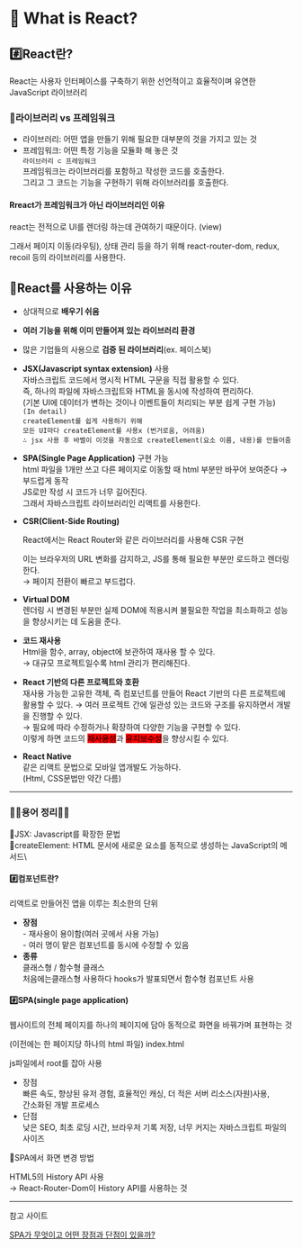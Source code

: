 # 💠 What is React?

## #️⃣React란?&#x20;

React는 사용자 인터페이스를 구축하기 위한 선언적이고 효율적이며 유연한 JavaScript 라이브러리

### 💠라이브러리 vs 프레임워크

* 라이브러리: 어떤 앱을 만들기 위해 필요한 대부분의 것을 가지고 있는 것
* 프레임워크: 어떤 특정 기능을 모듈화 해 놓은 것 \
  `라이브러리 ⊂ 프레임워크` \
  프레임워크는 라이브러리를 포함하고 작성한 코드를 호출한다. \
  그리고 그 코드는 기능을 구현하기 위해 라이브러리를 호출한다.

#### Rreact가 프레임워크가 아닌 라이브러리인 이유&#x20;

react는 전적으로 UI를 렌더링 하는데 관여하기 때문이다. (view)

그래서 페이지 이동(라우팅), 상태 관리 등을 하기 위해 react-router-dom, redux, recoil 등의 라이브러리를 사용한다.



## 🤔React를 사용하는 이유

* 상대적으로 **배우기 쉬움**
* **여러 기능을 위해 이미 만들어져 있는 라이브러리 환경**
* 많은 기업들의 사용으로 **검증 된 라이브러리**(ex. 페이스북)
* **JSX(Javascript syntax extension)** 사용 \
  자바스크립트 코드에서 명시적 HTML 구문을 직접 활용할 수 있다. \
  즉, 하나의 파일에 자바스크립트와 HTML을 동시에 작성하여 편리하다. \
  (기본 UI에 데이터가 변하는 것이나 이벤트들이 처리되는 부분 쉽게 구현 가능)\
  `(In detail)`\
  `createElement를 쉽게 사용하기 위해`\
  `모든 UI마다 createElement를 사용x (번거로움, 어려움)`\
  `∴ jsx 사용 후 바벨이 이것을 자동으로 createElement(요소 이름, 내용)를 만들어줌`
* **SPA(Single Page Application)** 구현 가능 \
  html 파일을 1개만 쓰고 다른 페이지로 이동할 때 html 부분만 바꾸어 보여준다 → 부드럽게 동작 \
  JS로만 작성 시 코드가 너무 길어진다. \
  그래서 자바스크립트 라이브러리인 리액트를 사용한다.
*   **CSR(Client-Side Routing)**

    React에서는 React Router와 같은 라이브러리를 사용해 CSR 구현

    이는 브라우저의 URL 변화를 감지하고, JS를 통해 필요한 부분만 로드하고 렌더링한다. \
    &#x20;→  페이지 전환이 빠르고 부드럽다.
* **Virtual DOM**\
  렌더링 시 변경된 부분만 실제 DOM에 적용시켜 불필요한 작업을 최소화하고 성능을 향상시키는 데 도움을 준다.
* **코드 재사용**\
  Html을 함수, array, object에 보관하여 재사용 할 수 있다. \
  → 대규모 프로젝트일수록 html 관리가 편리해진다.
* **React 기반의 다른 프로젝트와  호환**\
  재사용 가능한 고유한 객체, 즉 컴포넌트를 만들어 React 기반의 다른 프로젝트에 활용할 수 있다. → 여러 프로젝트 간에 일관성 있는 코드와 구조를 유지하면서 개발을 진행할 수 있다.\
  → 필요에 따라 수정하거나 확장하여 다양한 기능을 구현할 수 있다. \
  이렇게 하면 코드의 <mark style="background-color:red;">재사용성</mark>과 <mark style="background-color:red;">유지보수성</mark>을 향상시킬 수 있다.
* **React Native**\
  같은 리액트 문법으로 모바일 앱개발도 가능하다.\
  (Html, CSS문법만 약간 다름)

***

### 🤍🩶용어 정리🩶🤍

🩶JSX: Javascript를 확장한 문법\
🤍createElement: HTML 문서에 새로운 요소를 동적으로 생성하는 JavaScript의 메서드\


#### #️⃣컴포넌트란?

&#x20;리액트로 만들어진 앱을 이루는 최소한의 단위

* **장점**\
  \- 재사용이 용이함(여러 곳에서 사용 가능) \
  \- 여러 명이 맡은 컴포넌트를 동시에 수정할 수 있음
* **종류** \
  클래스형 / 함수형 클래스 \
  처음에는클래스형 사용하다  hooks가 발표되면서 함수형 컴포넌트 사용

#### #️⃣SPA(single page application)&#x20;

웹사이트의 전체 페이지를 하나의 페이지에 담아 동적으로 화면을 바꿔가며 표현하는 것&#x20;

(이전에는 한 페이지당 하나의 html 파일) index.html

js파일에서 root를 잡아 사용

* 장점 \
  빠른 속도, 향상된 유저 경험, 효율적인 캐싱, 더 적은 서버 리소스(자원)사용, \
  간소화된 개발 프로세스
* 단점 \
  낮은 SEO, 최초 로딩 시간, 브라우저 기록 저장, 너무 커지는 자바스크립트 파일의 사이즈

🤔SPA에서 화면 변경 방법&#x20;

HTML5의 History API 사용 \
→ React-Router-Dom이 History API를 사용하는 것

***

참고 사이트

[SPA가 무엇이고 어떤 장점과 단점이 있을까?](https://velog.io/@kimconut/SPA%EA%B0%80-%EB%AC%B4%EC%97%87%EC%9D%B4%EA%B3%A0-%EC%96%B4%EB%96%A4-%EC%9E%A5%EC%A0%90%EA%B3%BC-%EB%8B%A8%EC%A0%90%EC%9D%B4-%EC%9E%88%EC%9D%84%EA%B9%8C)

